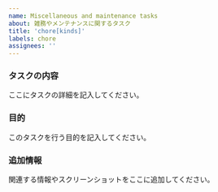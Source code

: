 ```yaml
---
name: Miscellaneous and maintenance tasks
about: 雑務やメンテナンスに関するタスク
title: 'chore[kinds]'
labels: chore
assignees: ''
---
```


### タスクの内容

ここにタスクの詳細を記入してください。

### 目的

このタスクを行う目的を記入してください。

### 追加情報

関連する情報やスクリーンショットをここに追加してください。
